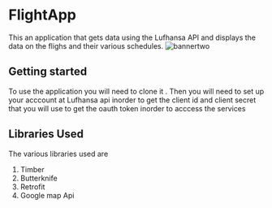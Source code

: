 # FlightApp
This an application that gets data using the Lufhansa API and displays the data on the flighs and their various schedules.
![bannertwo](https://user-images.githubusercontent.com/34396651/62180416-a3e99900-b358-11e9-9b7c-4b83cd58f7a5.png)

## Getting started
To use the application you will need to clone it . Then you will need to set up your acccount at Lufhansa api inorder to get the client id and client secret that you will use to get the oauth token inorder to acccess the services

## Libraries Used
The various libraries used are
1) Timber 
2) Butterknife
3) Retrofit
4) Google map Api
